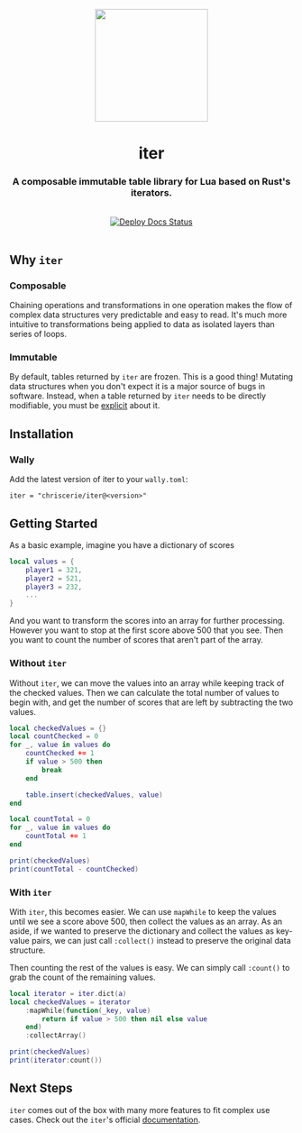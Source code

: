 <a href="https://www.chrisc.dev/iter/">
  <p align="center">
    <img src="https://i.imgur.com/1Ta6WRv.png" width="200" />
  </p>
</a>

<h1 align="center">iter</h1>
<h3 align="center">A composable immutable table library for Lua based on Rust's iterators.</h3>

<br>

<div align="center">
  <a href="https://github.com/chriscerie/iter/actions/workflows/docs.yml">
    <img src="https://github.com/chriscerie/iter/workflows/docs/badge.svg" alt="Deploy Docs Status"/>
  </a>
</div>

<br>

## Why `iter`

### Composable

Chaining operations and transformations in one operation makes the flow of complex data structures very predictable and easy to read. It's much more intuitive to transformations being applied to data as isolated layers than series of loops.

### Immutable

By default, tables returned by `iter` are frozen. This is a good thing! Mutating data structures when you don't expect it is a major source of bugs in software. Instead, when a table returned by `iter` needs to be directly modifiable, you must be [explicit](/iter/api/iter#asMut) about it.

## Installation

### Wally

Add the latest version of iter to your `wally.toml`:

```console
iter = "chriscerie/iter@<version>"
```

## Getting Started

As a basic example, imagine you have a dictionary of scores
```lua
local values = {
    player1 = 321,
    player2 = 521,
    player3 = 232,
    ...
}
```

And you want to transform the scores into an array for further processing. However you want to stop at the first score above 500 that you see. Then you want to count the number of scores that aren't part of the array.

### Without `iter`
Without `iter`, we can move the values into an array while keeping track of the checked values. Then we can calculate the total number of values to begin with, and get the number of scores that are left by subtracting the two values.
```lua
local checkedValues = {}
local countChecked = 0
for _, value in values do
	countChecked += 1
	if value > 500 then
		break
	end

	table.insert(checkedValues, value)
end

local countTotal = 0
for _, value in values do
	countTotal += 1
end

print(checkedValues)
print(countTotal - countChecked)
```

### With `iter`
With `iter`, this becomes easier. We can use `mapWhile` to keep the values until we see a score above 500, then collect the values as an array. As an aside, if we wanted to preserve the dictionary and collect the values as key-value pairs, we can just call `:collect()` instead to preserve the original data structure.

Then counting the rest of the values is easy. We can simply call `:count()` to grab the count of the remaining values.
```lua
local iterator = iter.dict(a)
local checkedValues = iterator
	:mapWhile(function(_key, value)
		return if value > 500 then nil else value
	end)
	:collectArray()

print(checkedValues)
print(iterator:count())
```

## Next Steps

`iter` comes out of the box with many more features to fit complex use cases. Check out the `iter`'s official [documentation](www.chrisc.dev/iter/).
